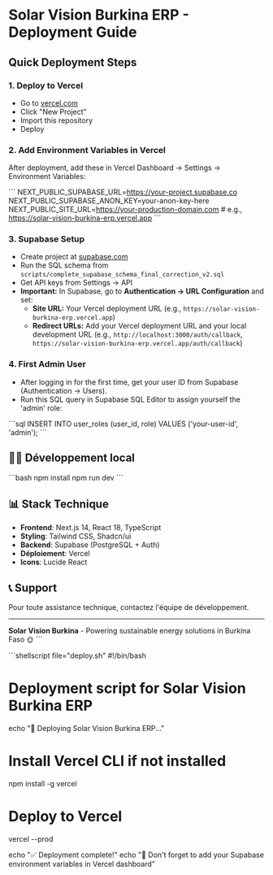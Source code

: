 # Solar Vision Burkina ERP - Deployment Guide

## Quick Deployment Steps

### 1. Deploy to Vercel
- Go to [vercel.com](https://vercel.com)
- Click "New Project"
- Import this repository
- Deploy

### 2. Add Environment Variables in Vercel
After deployment, add these in Vercel Dashboard → Settings → Environment Variables:

\`\`\`
NEXT_PUBLIC_SUPABASE_URL=https://your-project.supabase.co
NEXT_PUBLIC_SUPABASE_ANON_KEY=your-anon-key-here
NEXT_PUBLIC_SITE_URL=https://your-production-domain.com # e.g., https://solar-vision-burkina-erp.vercel.app
\`\`\`

### 3. Supabase Setup
- Create project at [supabase.com](https://supabase.com)
- Run the SQL schema from `scripts/complete_supabase_schema_final_correction_v2.sql`
- Get API keys from Settings → API
- **Important:** In Supabase, go to **Authentication -> URL Configuration** and set:
    - **Site URL:** Your Vercel deployment URL (e.g., `https://solar-vision-burkina-erp.vercel.app`)
    - **Redirect URLs:** Add your Vercel deployment URL and your local development URL (e.g., `http://localhost:3000/auth/callback`, `https://solar-vision-burkina-erp.vercel.app/auth/callback`)

### 4. First Admin User
- After logging in for the first time, get your user ID from Supabase (Authentication -> Users).
- Run this SQL query in Supabase SQL Editor to assign yourself the 'admin' role:

\`\`\`sql
INSERT INTO user_roles (user_id, role) VALUES ('your-user-id', 'admin');
\`\`\`

## 🏃‍♂️ Développement local

\`\`\`bash
npm install
npm run dev
\`\`\`

## 📊 Stack Technique

- **Frontend**: Next.js 14, React 18, TypeScript
- **Styling**: Tailwind CSS, Shadcn/ui
- **Backend**: Supabase (PostgreSQL + Auth)
- **Déploiement**: Vercel
- **Icons**: Lucide React

## 📞 Support

Pour toute assistance technique, contactez l'équipe de développement.

---

**Solar Vision Burkina** - Powering sustainable energy solutions in Burkina Faso 🌞
\`\`\`

\`\`\`shellscript file="deploy.sh"
#!/bin/bash
# Deployment script for Solar Vision Burkina ERP

echo "🚀 Deploying Solar Vision Burkina ERP..."

# Install Vercel CLI if not installed
npm install -g vercel

# Deploy to Vercel
vercel --prod

echo "✅ Deployment complete!"
echo "📝 Don't forget to add your Supabase environment variables in Vercel dashboard"
